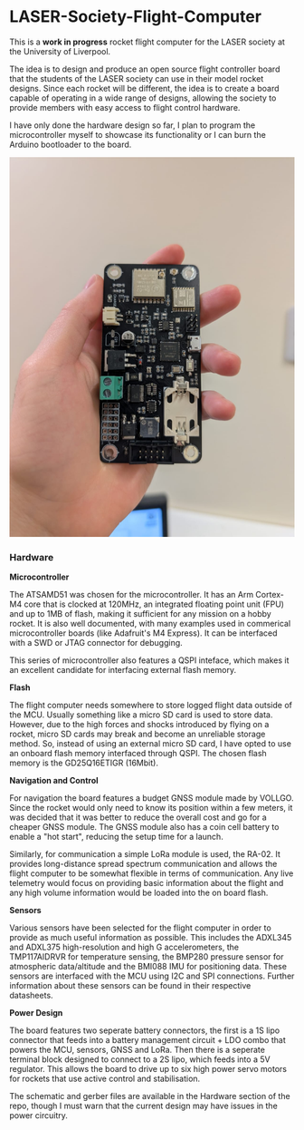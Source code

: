 # LASER-Society-Flight-Computer

This is a **work in progress** rocket flight computer for the LASER society at the University of Liverpool.

The idea is to design and produce an open source flight controller board that the students of the LASER society can use in their model rocket designs. Since each rocket will be different, the idea is to create a board capable of operating in a wide range of designs, allowing the society to provide members with easy access to flight control hardware.

I have only done the hardware design so far, I plan to program the microcontroller myself to showcase its functionality or I can burn the Arduino bootloader to the board.

![Early prototype of the flight computer](FlightComputerPrototype.jpg)

### Hardware

**Microcontroller**

The ATSAMD51 was chosen for the microcontroller. It has an Arm Cortex-M4 core that is clocked at 120MHz, an integrated floating point unit (FPU) and up to 1MB of flash, making it sufficient for any mission on a hobby rocket. It is also well documented, with many examples used in commerical microcontroller boards (like Adafruit's M4 Express). It can be interfaced with a SWD or JTAG connector for debugging.

This series of microcontroller also features a QSPI inteface, which makes it an excellent candidate for interfacing external flash memory.

**Flash**

The flight computer needs somewhere to store logged flight data outside of the MCU. Usually something like a micro SD card is used to store data. However, due to the high forces and shocks introduced by flying on a rocket, micro SD cards may break and become an unreliable storage method. So, instead of using an external micro SD card, I have opted to use an onboard flash memory interfaced through QSPI. The chosen flash memory is the GD25Q16ETIGR (16Mbit).

**Navigation and Control**

For navigation the board features a budget GNSS module made by VOLLGO. Since the rocket would only need to know its position within a few meters, it was decided that it was better to reduce the overall cost and go for a cheaper GNSS module. The GNSS module also has a coin cell battery to enable a "hot start", reducing the setup time for a launch.

Similarly, for communication a simple LoRa module is used, the RA-02. It provides long-distance spread spectrum communication and allows the flight computer to be somewhat flexible in terms of communication. Any live telemetry would focus on providing basic information about the flight and any high volume information would be loaded into the on board flash.

**Sensors**

Various sensors have been selected for the flight computer in order to provide as much useful information as possible. This includes the ADXL345 and ADXL375 high-resolution and high G accelerometers, the TMP117AIDRVR for temperature sensing, the BMP280 pressure sensor for atmospheric data/altitude and the BMI088 IMU for positioning data. These sensors are interfaced with the MCU using I2C and SPI connections. Further information about these sensors can be found in their respective datasheets.

**Power Design**

The board features two seperate battery connectors, the first is a 1S lipo connector that feeds into a battery management circuit + LDO combo that powers the MCU, sensors, GNSS and LoRa. Then there is a seperate terminal block designed to connect to a 2S lipo, which feeds into a 5V regulator. This allows the board to drive up to six high power servo motors for rockets that use active control and stabilisation.

The schematic and gerber files are available in the Hardware section of the repo, though I must warn that the current design may have issues in the power circuitry.
